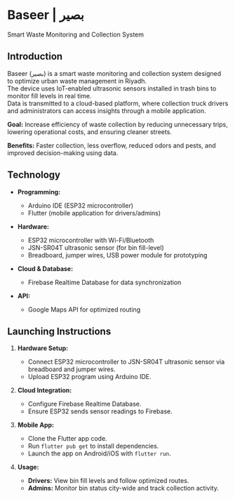 # Baseer | بصير  
Smart Waste Monitoring and Collection System  

## Introduction  
Baseer (بصير) is a smart waste monitoring and collection system designed to optimize urban waste management in Riyadh.  
The device uses IoT-enabled ultrasonic sensors installed in trash bins to monitor fill levels in real time.  
Data is transmitted to a cloud-based platform, where collection truck drivers and administrators can access insights through a mobile application.  

**Goal:** Increase efficiency of waste collection by reducing unnecessary trips, lowering operational costs, and ensuring cleaner streets.  

**Benefits:** Faster collection, less overflow, reduced odors and pests, and improved decision-making using data.  

## Technology  

- **Programming:**  
  - Arduino IDE (ESP32 microcontroller)  
  - Flutter (mobile application for drivers/admins)  

- **Hardware:**  
  - ESP32 microcontroller with Wi-Fi/Bluetooth  
  - JSN-SR04T ultrasonic sensor (for bin fill-level)  
  - Breadboard, jumper wires, USB power module for prototyping  

- **Cloud & Database:**  
  - Firebase Realtime Database for data synchronization  

- **API:**  
  - Google Maps API for optimized routing  

## Launching Instructions  

1. **Hardware Setup:**  
   - Connect ESP32 microcontroller to JSN-SR04T ultrasonic sensor via breadboard and jumper wires.  
   - Upload ESP32 program using Arduino IDE.  

2. **Cloud Integration:**  
   - Configure Firebase Realtime Database.  
   - Ensure ESP32 sends sensor readings to Firebase.  

3. **Mobile App:**  
   - Clone the Flutter app code.  
   - Run `flutter pub get` to install dependencies.  
   - Launch the app on Android/iOS with `flutter run`.  

4. **Usage:**  
   - **Drivers:** View bin fill levels and follow optimized routes.  
   - **Admins:** Monitor bin status city-wide and track collection activity.  
